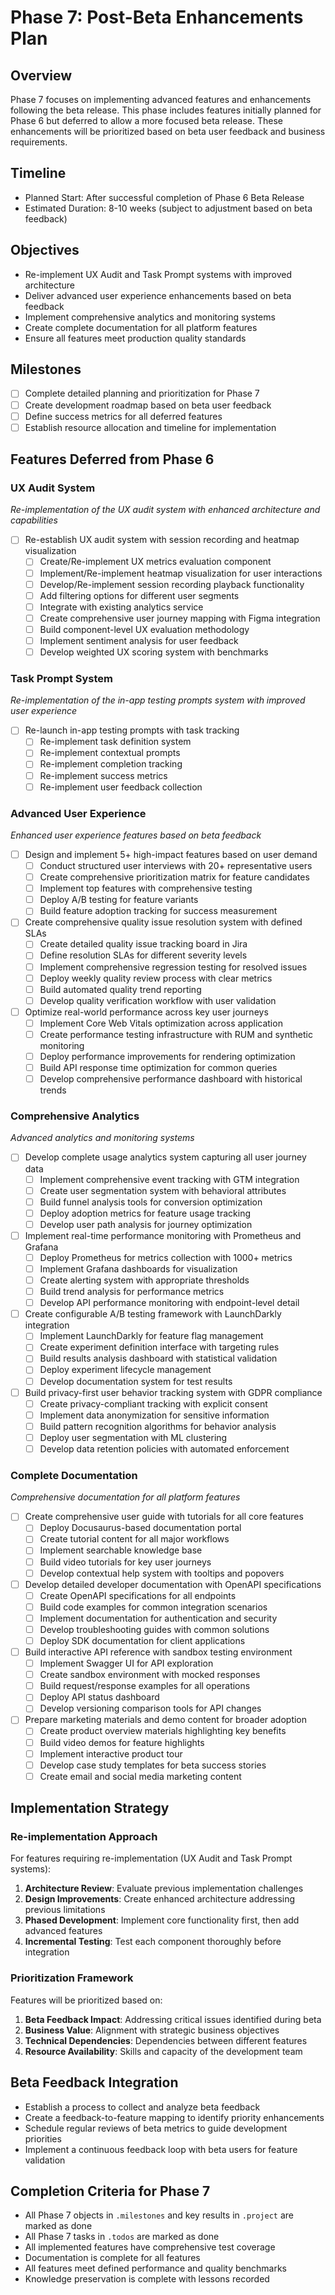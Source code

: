 # Phase 7: Post-Beta Enhancements Plan

## Overview
Phase 7 focuses on implementing advanced features and enhancements following the beta release. This phase includes features initially planned for Phase 6 but deferred to allow a more focused beta release. These enhancements will be prioritized based on beta user feedback and business requirements.

## Timeline
- Planned Start: After successful completion of Phase 6 Beta Release
- Estimated Duration: 8-10 weeks (subject to adjustment based on beta feedback)

## Objectives
- Re-implement UX Audit and Task Prompt systems with improved architecture
- Deliver advanced user experience enhancements based on beta feedback
- Implement comprehensive analytics and monitoring systems
- Create complete documentation for all platform features
- Ensure all features meet production quality standards

## Milestones

- [ ] Complete detailed planning and prioritization for Phase 7
- [ ] Create development roadmap based on beta user feedback
- [ ] Define success metrics for all deferred features
- [ ] Establish resource allocation and timeline for implementation

## Features Deferred from Phase 6

### UX Audit System
*Re-implementation of the UX audit system with enhanced architecture and capabilities*

- [ ] Re-establish UX audit system with session recording and heatmap visualization
  - [ ] Create/Re-implement UX metrics evaluation component
  - [ ] Implement/Re-implement heatmap visualization for user interactions
  - [ ] Develop/Re-implement session recording playback functionality
  - [ ] Add filtering options for different user segments
  - [ ] Integrate with existing analytics service
  - [ ] Create comprehensive user journey mapping with Figma integration
  - [ ] Build component-level UX evaluation methodology
  - [ ] Implement sentiment analysis for user feedback
  - [ ] Develop weighted UX scoring system with benchmarks

### Task Prompt System
*Re-implementation of the in-app testing prompts system with improved user experience*

- [ ] Re-launch in-app testing prompts with task tracking
  - [ ] Re-implement task definition system
  - [ ] Re-implement contextual prompts
  - [ ] Re-implement completion tracking
  - [ ] Re-implement success metrics
  - [ ] Re-implement user feedback collection

### Advanced User Experience
*Enhanced user experience features based on beta feedback*

- [ ] Design and implement 5+ high-impact features based on user demand
  - [ ] Conduct structured user interviews with 20+ representative users
  - [ ] Create comprehensive prioritization matrix for feature candidates
  - [ ] Implement top features with comprehensive testing
  - [ ] Deploy A/B testing for feature variants
  - [ ] Build feature adoption tracking for success measurement

- [ ] Create comprehensive quality issue resolution system with defined SLAs
  - [ ] Create detailed quality issue tracking board in Jira
  - [ ] Define resolution SLAs for different severity levels
  - [ ] Implement comprehensive regression testing for resolved issues
  - [ ] Deploy weekly quality review process with clear metrics
  - [ ] Build automated quality trend reporting
  - [ ] Develop quality verification workflow with user validation

- [ ] Optimize real-world performance across key user journeys
  - [ ] Implement Core Web Vitals optimization across application
  - [ ] Create performance testing infrastructure with RUM and synthetic monitoring
  - [ ] Deploy performance improvements for rendering optimization
  - [ ] Build API response time optimization for common queries
  - [ ] Develop comprehensive performance dashboard with historical trends

### Comprehensive Analytics
*Advanced analytics and monitoring systems*

- [ ] Develop complete usage analytics system capturing all user journey data
  - [ ] Implement comprehensive event tracking with GTM integration
  - [ ] Create user segmentation system with behavioral attributes
  - [ ] Build funnel analysis tools for conversion optimization
  - [ ] Deploy adoption metrics for feature usage tracking
  - [ ] Develop user path analysis for journey optimization

- [ ] Implement real-time performance monitoring with Prometheus and Grafana
  - [ ] Deploy Prometheus for metrics collection with 1000+ metrics
  - [ ] Implement Grafana dashboards for visualization
  - [ ] Create alerting system with appropriate thresholds
  - [ ] Build trend analysis for performance metrics
  - [ ] Develop API performance monitoring with endpoint-level detail

- [ ] Create configurable A/B testing framework with LaunchDarkly integration
  - [ ] Implement LaunchDarkly for feature flag management
  - [ ] Create experiment definition interface with targeting rules
  - [ ] Build results analysis dashboard with statistical validation
  - [ ] Deploy experiment lifecycle management
  - [ ] Develop documentation system for test results

- [ ] Build privacy-first user behavior tracking system with GDPR compliance
  - [ ] Create privacy-compliant tracking with explicit consent
  - [ ] Implement data anonymization for sensitive information
  - [ ] Build pattern recognition algorithms for behavior analysis
  - [ ] Deploy user segmentation with ML clustering
  - [ ] Develop data retention policies with automated enforcement

### Complete Documentation
*Comprehensive documentation for all platform features*

- [ ] Create comprehensive user guide with tutorials for all core features
  - [ ] Deploy Docusaurus-based documentation portal
  - [ ] Create tutorial content for all major workflows
  - [ ] Implement searchable knowledge base
  - [ ] Build video tutorials for key user journeys
  - [ ] Develop contextual help system with tooltips and popovers

- [ ] Develop detailed developer documentation with OpenAPI specifications
  - [ ] Create OpenAPI specifications for all endpoints
  - [ ] Build code examples for common integration scenarios
  - [ ] Implement documentation for authentication and security
  - [ ] Develop troubleshooting guides with common solutions
  - [ ] Deploy SDK documentation for client applications

- [ ] Build interactive API reference with sandbox testing environment
  - [ ] Implement Swagger UI for API exploration
  - [ ] Create sandbox environment with mocked responses
  - [ ] Build request/response examples for all operations
  - [ ] Deploy API status dashboard
  - [ ] Develop versioning comparison tools for API changes

- [ ] Prepare marketing materials and demo content for broader adoption
  - [ ] Create product overview materials highlighting key benefits
  - [ ] Build video demos for feature highlights
  - [ ] Implement interactive product tour
  - [ ] Develop case study templates for beta success stories
  - [ ] Create email and social media marketing content

## Implementation Strategy

### Re-implementation Approach
For features requiring re-implementation (UX Audit and Task Prompt systems):
1. **Architecture Review**: Evaluate previous implementation challenges
2. **Design Improvements**: Create enhanced architecture addressing previous limitations
3. **Phased Development**: Implement core functionality first, then add advanced features
4. **Incremental Testing**: Test each component thoroughly before integration

### Prioritization Framework
Features will be prioritized based on:
1. **Beta Feedback Impact**: Addressing critical issues identified during beta
2. **Business Value**: Alignment with strategic business objectives
3. **Technical Dependencies**: Dependencies between different features
4. **Resource Availability**: Skills and capacity of the development team

## Beta Feedback Integration
- Establish a process to collect and analyze beta feedback
- Create a feedback-to-feature mapping to identify priority enhancements
- Schedule regular reviews of beta metrics to guide development priorities
- Implement a continuous feedback loop with beta users for feature validation

## Completion Criteria for Phase 7
- All Phase 7 objects in `.milestones` and key results in `.project` are marked as done
- All Phase 7 tasks in `.todos` are marked as done
- All implemented features have comprehensive test coverage
- Documentation is complete for all features
- All features meet defined performance and quality benchmarks
- Knowledge preservation is complete with lessons recorded 